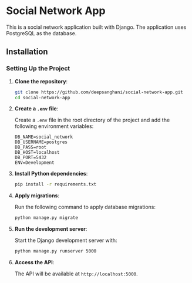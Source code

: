 # Social Network App

This is a social network application built with Django. The application uses PostgreSQL as the database.

## Installation

### Setting Up the Project

1. **Clone the repository**:

    ```bash
    git clone https://github.com/deepsanghani/social-network-app.git
    cd social-network-app
    ```

2. **Create a `.env` file**:

    Create a `.env` file in the root directory of the project and add the following environment variables:

    ```env
    DB_NAME=social_network
    DB_USERNAME=postgres
    DB_PASS=root
    DB_HOST=localhost
    DB_PORT=5432
    ENV=Development
    ```

3. **Install Python dependencies**:

    ```bash
    pip install -r requirements.txt
    ```

4. **Apply migrations**:

    Run the following command to apply database migrations:

    ```bash
    python manage.py migrate
    ```

5. **Run the development server**:

    Start the Django development server with:

    ```bash
    python manage.py runserver 5000
    ```

6. **Access the API**:

    The API will be available at `http://localhost:5000`.

